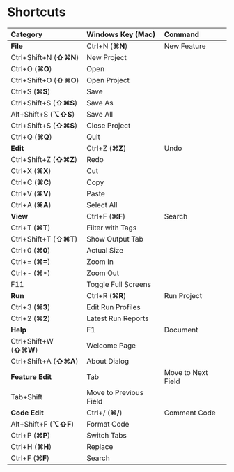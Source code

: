 # Shortcuts

| Category | Windows Key \(Mac\) | Command |
| :--- | :--- | :--- |
| **File** | Ctrl+N \(**⌘N**\) | New Feature |
| Ctrl+Shift+N \(**⇧⌘N**\) | New Project |  |
| Ctrl+O \(**⌘O**\) | Open |  |
| Ctrl+Shift+O \(**⇧⌘O**\) | Open Project |  |
| Ctrl+S \(**⌘S**\) | Save |  |
| Ctrl+Shift+S \(**⇧⌘S**\) | Save As |  |
| Alt+Shift+S \(**⌥⇧S**\) | Save All |  |
| Ctrl+Shift+S \(**⇧⌘S**\) | Close Project |  |
| Ctrl+Q \(**⌘Q**\) | Quit |  |
| **Edit** | Ctrl+Z \(**⌘Z**\) | Undo |
| Ctrl+Shift+Z \(**⇧⌘Z**\) | Redo |  |
| Ctrl+X \(**⌘X**\) | Cut |  |
| Ctrl+C \(**⌘C**\) | Copy |  |
| Ctrl+V \(**⌘V**\) | Paste |  |
| Ctrl+A \(**⌘A**\) | Select All |  |
| **View** | Ctrl+F \(**⌘F**\) | Search |
| Ctrl+T \(**⌘T**\) | Filter with Tags |  |
| Ctrl+Shift+T \(**⇧⌘T**\) | Show Output Tab |  |
| Ctrl+0 \(**⌘0**\) | Actual Size |  |
| Ctrl+= \(**⌘=**\) | Zoom In |  |
| Ctrl+- \(**⌘-**\) | Zoom Out |  |
| F11 | Toggle Full Screens |  |
| **Run** | Ctrl+R \(**⌘R**\) | Run Project |
| Ctrl+3 \(**⌘3**\) | Edit Run Profiles |  |
| Ctrl+2 \(**⌘2**\) | Latest Run Reports |  |
| **Help** | F1 | Document |
| Ctrl+Shift+W \(**⇧⌘W**\) | Welcome Page |  |
| Ctrl+Shift+A \(**⇧⌘A**\) | About Dialog |  |
| **Feature Edit** | Tab | Move to Next Field |
| Tab+Shift | Move to Previous Field |  |
| **Code Edit** | Ctrl+/ \(**⌘/**\) | Comment Code |
| Alt+Shift+F \(**⌥⇧F**\) | Format Code |  |
| Ctrl+P \(**⌘P**\) | Switch Tabs |  |
| Ctrl+H \(**⌘H**\) | Replace |  |
| Ctrl+F \(**⌘F**\) | Search |  |

